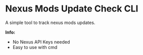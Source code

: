 
# Nexus Mods Update Check CLI
A simple tool to track nexus mods updates.

**Info:**
 - No Nexus API Keys needed
 - Easy to use with cmd
